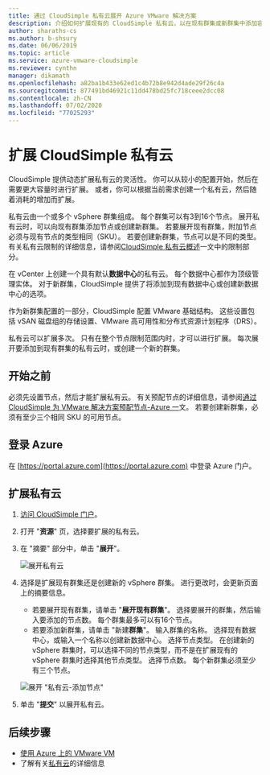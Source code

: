 ```yaml
---
title: 通过 CloudSimple 私有云展开 Azure VMware 解决方案
description: 介绍如何扩展现有的 CloudSimple 私有云，以在现有群集或新群集中添加容量
author: sharaths-cs
ms.author: b-shsury
ms.date: 06/06/2019
ms.topic: article
ms.service: azure-vmware-cloudsimple
ms.reviewer: cynthn
manager: dikamath
ms.openlocfilehash: a82ba1b433e62ed1c4b72b8e942d4ade29f26c4a
ms.sourcegitcommit: 877491bd46921c11dd478bd25fc718ceee2dcc08
ms.contentlocale: zh-CN
ms.lasthandoff: 07/02/2020
ms.locfileid: "77025293"
---
```

# <a name="expand-a-cloudsimple-private-cloud"></a>扩展 CloudSimple 私有云

CloudSimple 提供动态扩展私有云的灵活性。 你可以从较小的配置开始，然后在需要更大容量时进行扩展。 或者，你可以根据当前需求创建一个私有云，然后随着消耗的增加而扩展。

私有云由一个或多个 vSphere 群集组成。 每个群集可以有3到16个节点。  展开私有云时，可以向现有群集添加节点或创建新群集。 若要展开现有群集，附加节点必须与现有节点的类型相同（SKU）。 若要创建新群集，节点可以是不同的类型。 有关私有云限制的详细信息，请参阅[CloudSimple 私有云概述](cloudsimple-private-cloud.md)一文中的限制部分。

在 vCenter 上创建一个具有默认**数据中心**的私有云。  每个数据中心都作为顶级管理实体。  对于新群集，CloudSimple 提供了将添加到现有数据中心或创建新数据中心的选项。

作为新群集配置的一部分，CloudSimple 配置 VMware 基础结构。  这些设置包括 vSAN 磁盘组的存储设置、VMware 高可用性和分布式资源计划程序（DRS）。

私有云可以扩展多次。 只有在整个节点限制范围内时，才可以进行扩展。 每次展开要添加到现有群集的私有云时，或创建一个新的群集。

## <a name="before-you-begin"></a>开始之前

必须先设置节点，然后才能扩展私有云。  有关预配节点的详细信息，请参阅[通过 CloudSimple 为 VMware 解决方案预配节点-Azure 一](create-nodes.md)文。  若要创建新群集，必须有至少三个相同 SKU 的可用节点。

## <a name="sign-in-to-azure"></a>登录 Azure

在 [https://portal.azure.com](https://portal.azure.com) 中登录 Azure 门户。

## <a name="expand-a-private-cloud"></a>扩展私有云

1. [访问 CloudSimple 门户](access-cloudsimple-portal.md)。

2. 打开 "**资源**" 页，选择要扩展的私有云。

3. 在 "摘要" 部分中，单击 "**展开**"。

    ![展开私有云](media/resources-expand-private-cloud.png)

4. 选择是扩展现有群集还是创建新的 vSphere 群集。 进行更改时，会更新页面上的摘要信息。

    * 若要展开现有群集，请单击 "**展开现有群集**"。 选择要展开的群集，然后输入要添加的节点数。 每个群集最多可以有16个节点。
    * 若要添加新群集，请单击 "新建**群集**"。 输入群集的名称。 选择现有数据中心，或输入一个名称以创建新数据中心。 选择节点类型。 在创建新的 vSphere 群集时，可以选择不同的节点类型，而不是在扩展现有的 vSphere 群集时选择其他节点类型。 选择节点数。 每个新群集必须至少有三个节点。

    ![展开 "私有云-添加节点"](media/resources-expand-private-cloud-add-nodes.png)

5. 单击 "**提交**" 以展开私有云。

## <a name="next-steps"></a>后续步骤

* [使用 Azure 上的 VMware VM](quickstart-create-vmware-virtual-machine.md)
* 了解有关[私有云](cloudsimple-private-cloud.md)的详细信息